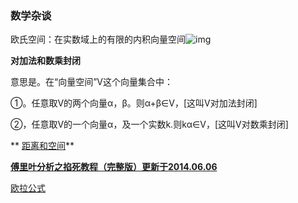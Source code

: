 ### 数学杂谈

欧氏空间：在实数域上的有限的内积向量空间![img](https://pic2.zhimg.com/80/v2-820f1a2e7aa093e1a372565747b185ed_hd.jpg)

 **对加法和数乘封闭**

意思是。在“向量空间”V这个向量集合中：

①。任意取V的两个向量α，β。则α+β∈V，[这叫V对加法封闭]

②，任意取V的一个向量α，及一个实数k.则kα∈V，[这叫V对数乘封闭]  

** [距离和空间](<https://blog.csdn.net/lulu950817/article/details/80424288>)**

**[傅里叶分析之掐死教程（完整版）更新于2014.06.06](<https://zhuanlan.zhihu.com/p/19763358>)**

[欧拉公式](<https://www.zhihu.com/question/41134540/answer/112430787>)
